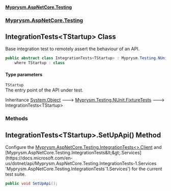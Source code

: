 #### [Myprysm.AspNetCore.Testing](index.md 'index')
### [Myprysm.AspNetCore.Testing](index.md#Myprysm_AspNetCore_Testing 'Myprysm.AspNetCore.Testing')
## IntegrationTests&lt;TStartup&gt; Class
Base integration test to remotely assert the behaviour of an API.   
```csharp
public abstract class IntegrationTests<TStartup> : Myprysm.Testing.NUnit.FixtureTests
    where TStartup : class
```
#### Type parameters
<a name='Myprysm_AspNetCore_Testing_IntegrationTests_TStartup__TStartup'></a>
`TStartup`  
The entry point of the API under test.
  

Inheritance [System.Object](https://docs.microsoft.com/en-us/dotnet/api/System.Object 'System.Object') &#129106; [Myprysm.Testing.NUnit.FixtureTests](https://docs.microsoft.com/en-us/dotnet/api/Myprysm.Testing.NUnit.FixtureTests 'Myprysm.Testing.NUnit.FixtureTests') &#129106; IntegrationTests&lt;TStartup&gt;  
### Methods
<a name='Myprysm_AspNetCore_Testing_IntegrationTests_TStartup__SetUpApi()'></a>
## IntegrationTests&lt;TStartup&gt;.SetUpApi() Method
Configure the [Myprysm.AspNetCore.Testing.IntegrationTests&lt;&gt;.Client](https://docs.microsoft.com/en-us/dotnet/api/Myprysm.AspNetCore.Testing.IntegrationTests-1.Client 'Myprysm.AspNetCore.Testing.IntegrationTests`1.Client') and [Myprysm.AspNetCore.Testing.IntegrationTests&lt;&gt;.Services](https://docs.microsoft.com/en-us/dotnet/api/Myprysm.AspNetCore.Testing.IntegrationTests-1.Services 'Myprysm.AspNetCore.Testing.IntegrationTests`1.Services') for the current test suite.  
```csharp
public void SetUpApi();
```
  
